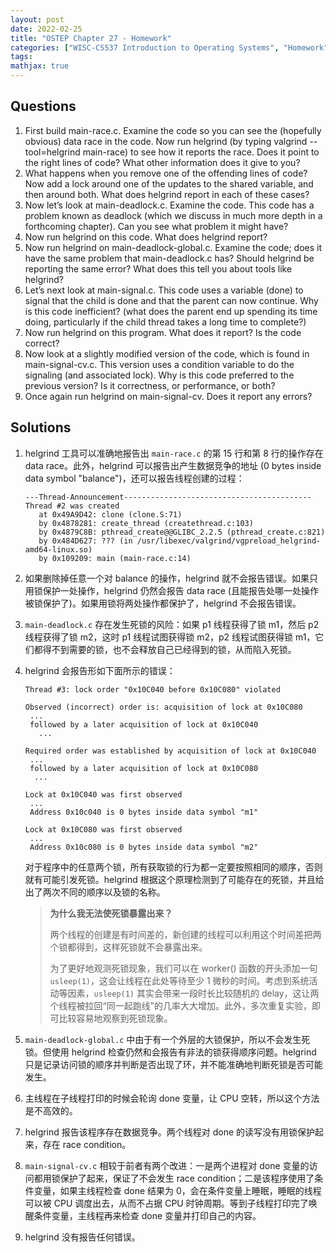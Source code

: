 ```yaml
---
layout: post
date: 2022-02-25
title: "OSTEP Chapter 27 - Homework"
categories: ["WISC-CS537 Introduction to Operating Systems", "Homework"]
tags: 
mathjax: true
---
```


## Questions

1. First build main-race.c. Examine the code so you can see the (hopefully obvious) data race in the code. Now run helgrind (by typing valgrind --tool=helgrind main-race) to see how it reports the race. Does it
point to the right lines of code? What other information does it give to you? <!-- more -->
2. What happens when you remove one of the offending lines of code? Now add a lock around one of the updates to the shared variable, and then around both. What does helgrind report in each of these cases?
3. Now let’s look at main-deadlock.c. Examine the code. This code has a problem known as deadlock (which we discuss in much more depth in a forthcoming chapter). Can you see what problem it might have?
4. Now run helgrind on this code. What does helgrind report?
5. Now run helgrind on main-deadlock-global.c. Examine the code; does it have the same problem that main-deadlock.c has? Should helgrind be reporting the same error? What does this tell you about tools like helgrind?
6. Let’s next look at main-signal.c. This code uses a variable (done) to signal that the child is done and that the parent can now continue. Why is this code inefficient? (what does the parent end up spending its time doing, particularly if the child thread takes a long time to complete?)
7. Now run helgrind on this program. What does it report? Is the code correct?
8. Now look at a slightly modified version of the code, which is found in main-signal-cv.c. This version uses a condition variable to do the signaling (and associated lock). Why is this code preferred to the previous
version? Is it correctness, or performance, or both?
9. Once again run helgrind on main-signal-cv. Does it report any errors?

## Solutions

1. helgrind 工具可以准确地报告出 `main-race.c` 的第 15 行和第 8 行的操作存在 data race。此外，helgrind 可以报告出产生数据竞争的地址 (0 bytes inside data symbol "balance")，还可以报告线程创建的过程：

    ```
    ---Thread-Announcement------------------------------------------
    Thread #2 was created
       at 0x49A9D42: clone (clone.S:71)
       by 0x4878281: create_thread (createthread.c:103)
       by 0x4879C8B: pthread_create@@GLIBC_2.2.5 (pthread_create.c:821)
       by 0x484D627: ??? (in /usr/libexec/valgrind/vgpreload_helgrind-amd64-linux.so)
       by 0x109209: main (main-race.c:14)
    ```

2. 如果删除掉任意一个对 balance 的操作，helgrind 就不会报告错误。如果只用锁保护一处操作，helgrind 仍然会报告 data race (且能报告处哪一处操作被锁保护了)。如果用锁将两处操作都保护了，helgrind 不会报告错误。

3. `main-deadlock.c` 存在发生死锁的风险：如果 p1 线程获得了锁 m1，然后 p2 线程获得了锁 m2，这时 p1 线程试图获得锁 m2，p2 线程试图获得锁 m1，它们都得不到需要的锁，也不会释放自己已经得到的锁，从而陷入死锁。

4. helgrind 会报告形如下面所示的错误：

    ```
    Thread #3: lock order "0x10C040 before 0x10C080" violated
    
    Observed (incorrect) order is: acquisition of lock at 0x10C080
     ...
     followed by a later acquisition of lock at 0x10C040
       ...
    
    Required order was established by acquisition of lock at 0x10C040
     ...
     followed by a later acquisition of lock at 0x10C080
      ...
    
    Lock at 0x10C040 was first observed
     ...
     Address 0x10c040 is 0 bytes inside data symbol "m1"
    
    Lock at 0x10C080 was first observed
     ...
     Address 0x10c080 is 0 bytes inside data symbol "m2"
    ```

    对于程序中的任意两个锁，所有获取锁的行为都一定要按照相同的顺序，否则就有可能引发死锁。helgrind 根据这个原理检测到了可能存在的死锁，并且给出了两次不同的顺序以及锁的名称。

    > **为什么我无法使死锁暴露出来？**
    >
    > 两个线程的创建是有时间差的，新创建的线程可以利用这个时间差把两个锁都得到，这样死锁就不会暴露出来。
    >
    > 为了更好地观测死锁现象，我们可以在 worker() 函数的开头添加一句 `usleep(1)`，这会让线程在此处等待至少 1 微秒的时间。考虑到系统活动等因素，`usleep(1)` 其实会带来一段时长比较随机的 delay，这让两个线程被拉回“同一起跑线”的几率大大增加。此外，多次重复实验，即可比较容易地观察到死锁现象。

5. `main-deadlock-global.c` 中由于有一个外层的大锁保护，所以不会发生死锁。但使用 helgrind 检查仍然和会报告有非法的锁获得顺序问题。helgrind 只是记录访问锁的顺序并判断是否出现了环，并不能准确地判断死锁是否可能发生。

6. 主线程在子线程打印的时候会轮询 done 变量，让 CPU 空转，所以这个方法是不高效的。

7. helgrind 报告该程序存在数据竞争。两个线程对 done 的读写没有用锁保护起来，存在 race condition。

8. `main-signal-cv.c` 相较于前者有两个改进：一是两个进程对 done 变量的访问都用锁保护了起来，保证了不会发生 race condition；二是该程序使用了条件变量，如果主线程检查 done 结果为 0，会在条件变量上睡眠，睡眠的线程可以被 CPU 调度出去，从而不占据 CPU 时钟周期。等到子线程打印完了唤醒条件变量，主线程再来检查 done 变量并打印自己的内容。

9. helgrind 没有报告任何错误。


